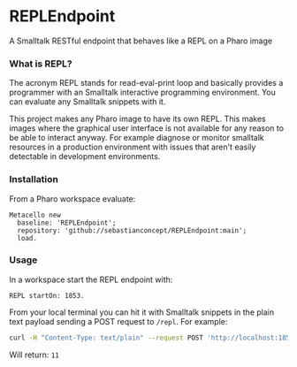 # REPLEndpoint
A Smalltalk RESTful endpoint that behaves like a REPL on a Pharo image

### What is REPL?
The acronym REPL stands for read-eval-print loop and basically provides a programmer with an Smalltalk interactive programming environment. You can evaluate any Smalltalk snippets with it.

This project makes any Pharo image to have its own REPL. This makes images where the graphical user interface is not available for any reason to be able to interact anyway. For example diagnose or monitor smalltalk resources in a production environment with issues that aren't easily detectable in development environments.
### Installation
From a Pharo workspace evaluate:
```Smalltalk
Metacello new
  baseline: 'REPLEndpoint';
  repository: 'github://sebastianconcept/REPLEndpoint:main';
  load.
```

### Usage
In a workspace start the REPL endpoint with:

```Smalltalk
REPL startOn: 1853.
```

From your local terminal you can hit it with Smalltalk snippets in the plain text payload sending a POST request to `/repl`. For example:

```bash
curl -H "Content-Type: text/plain" --request POST 'http://localhost:1853/repl' --data '6+5'
```

Will return: `11`

